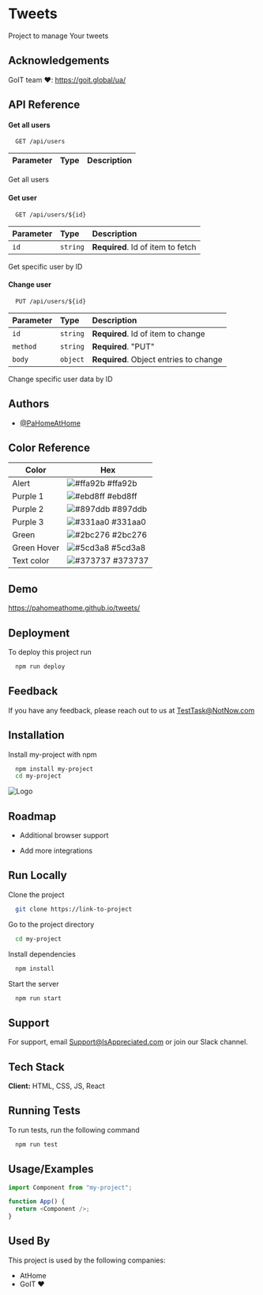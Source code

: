 # Tweets

Project to manage Your tweets

## Acknowledgements

GoIT team ❤️: https://goit.global/ua/

## API Reference

#### Get all users

```http
  GET /api/users
```

| Parameter | Type | Description |
| :-------- | :--- | :---------- |

Get all users

#### Get user

```http
  GET /api/users/${id}
```

| Parameter | Type     | Description                       |
| :-------- | :------- | :-------------------------------- |
| `id`      | `string` | **Required**. Id of item to fetch |

Get specific user by ID

#### Change user

```http
  PUT /api/users/${id}
```

| Parameter | Type     | Description                            |
| :-------- | :------- | :------------------------------------- |
| `id`      | `string` | **Required**. Id of item to change     |
| `method`  | `string` | **Required**. "PUT"                    |
| `body`    | `object` | **Required**. Object entries to change |

Change specific user data by ID

## Authors

- [@PaHomeAtHome](https://github.com/PaHomeAtHome)

## Color Reference

| Color       | Hex                                                              |
| ----------- | ---------------------------------------------------------------- |
| Alert       | ![#ffa92b](https://via.placeholder.com/10/ffa92b?text=+) #ffa92b |
| Purple 1    | ![#ebd8ff](https://via.placeholder.com/10/ebd8ff?text=+) #ebd8ff |
| Purple 2    | ![#897ddb](https://via.placeholder.com/10/897ddb?text=+) #897ddb |
| Purple 3    | ![#331aa0](https://via.placeholder.com/10/331aa0?text=+) #331aa0 |
| Green       | ![#2bc276](https://via.placeholder.com/10/2bc276?text=+) #2bc276 |
| Green Hover | ![#5cd3a8](https://via.placeholder.com/10/5cd3a8?text=+) #5cd3a8 |
| Text color  | ![#373737](https://via.placeholder.com/10/373737?text=+) #373737 |

## Demo

https://pahomeathome.github.io/tweets/

## Deployment

To deploy this project run

```bash
  npm run deploy
```

## Feedback

If you have any feedback, please reach out to us at TestTask@NotNow.com

## Installation

Install my-project with npm

```bash
  npm install my-project
  cd my-project
```

![Logo](https://getlogovector.com/wp-content/uploads/2020/10/readme-logo-vector.png)

## Roadmap

- Additional browser support

- Add more integrations

## Run Locally

Clone the project

```bash
  git clone https://link-to-project
```

Go to the project directory

```bash
  cd my-project
```

Install dependencies

```bash
  npm install
```

Start the server

```bash
  npm run start
```

## Support

For support, email Support@IsAppreciated.com or join our Slack channel.

## Tech Stack

**Client:** HTML, CSS, JS, React

## Running Tests

To run tests, run the following command

```bash
  npm run test
```

## Usage/Examples

```javascript
import Component from "my-project";

function App() {
  return <Component />;
}
```

## Used By

This project is used by the following companies:

- AtHome
- GoIT ❤️
